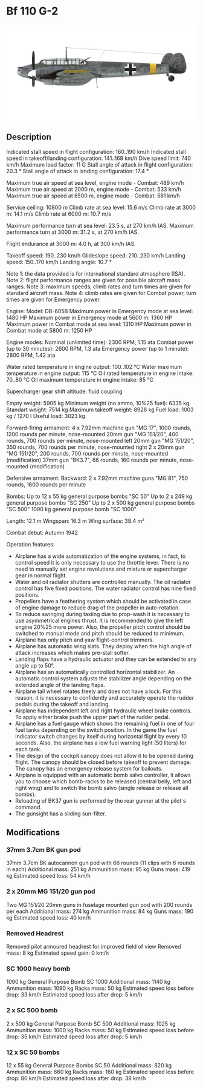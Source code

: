 # Bf 110 G-2

![bf110g2](../images/bf110g2.png)

## Description

Indicated stall speed in flight configuration: 160..190 km/h
Indicated stall speed in takeoff/landing configuration: 141..168 km/h
Dive speed limit: 740 km/h
Maximum load factor: 11 G
Stall angle of attack in flight configuration: 20.3 °
Stall angle of attack in landing configuration: 17.4 °

Maximum true air speed at sea level, engine mode - Combat: 489 km/h
Maximum true air speed at 2000 m, engine mode - Combat: 533 km/h
Maximum true air speed at 6500 m, engine mode - Combat: 581 km/h

Service ceiling: 10800 m
Climb rate at sea level: 15.6 m/s
Climb rate at 3000 m: 14.1 m/s
Climb rate at 6000 m: 10.7 m/s

Maximum performance turn at sea level: 23.5 s, at 270 km/h IAS.
Maximum performance turn at 3000 m: 31.2 s, at 270 km/h IAS.

Flight endurance at 3000 m: 4.0 h, at 300 km/h IAS.

Takeoff speed: 190..230 km/h
Glideslope speed: 210..230 km/h
Landing speed: 150..170 km/h
Landing angle: 10.7 °

Note 1: the data provided is for international standard atmosphere (ISA).
Note 2: flight performance ranges are given for possible aircraft mass ranges.
Note 3: maximum speeds, climb rates and turn times are given for standard aircraft mass.
Note 4: climb rates are given for Combat power, turn times are given for Emergency power.

Engine:
Model: DB-605B
Maximum power in Emergency mode at sea level: 1480 HP
Maximum power in Emergency mode at 5600 m: 1360 HP
Maximum power in Combat mode at sea level: 1310 HP
Maximum power in Combat mode at 5800 m: 1250 HP

Engine modes:
Nominal (unlimited time): 2300 RPM, 1.15 ata
Combat power (up to 30 minutes): 2600 RPM, 1.3 ata
Emergency power (up to 1 minute): 2800 RPM, 1.42 ata

Water rated temperature in engine output: 100..102 °C
Water maximum temperature in engine output: 115 °C
Oil rated temperature in engine intake: 70..80 °C
Oil maximum temperature in engine intake: 85 °C

Supercharger gear shift altitude: fluid coupling 

Empty weight: 5905 kg
Minimum weight (no ammo, 10%25 fuel): 6335 kg
Standart weight: 7514 kg
Maximum takeoff weight: 8928 kg
Fuel load: 1003 kg / 1270 l
Useful load: 3023 kg

Forward-firing armament:
4 x 7.92mm machine gun "MG 17", 1000 rounds, 1200 rounds per minute, nose-mounted
20mm gun "MG 151/20", 400 rounds, 700 rounds per minute, nose-mounted left
20mm gun "MG 151/20", 350 rounds, 700 rounds per minute, nose-mounted right
2 х 20mm gun "MG 151/20", 200 rounds, 700 rounds per minute, nose-mounted (modification)
37mm gun "BK3.7", 66 rounds, 160 rounds per minute, nose-mounted (modification)

Defensive armament:
Backward: 2 x 7.92mm machine guns "MG 81", 750 rounds, 1600 rounds per minute

Bombs:
Up to 12 x 55 kg general purpose bombs "SC 50"
Up to 2 x 249 kg general purpose bombs "SC 250"
Up to 2 x 500 kg general purpose bombs "SC 500"
1090 kg general purpose bomb "SC 1000"

Length: 12.1 m
Wingspan: 16.3 m
Wing surface: 38.4 m²

Combat debut: Autumn 1942

Operation features:
- Airplane has a wide automatization of the engine systems, in fact, to control speed it is only necessary to use the throttle lever. There is no need to manually set engine revolutions and mixture or supercharger gear in normal flight.
- Water and oil radiator shutters are controlled manually. The oil radiator control has five fixed positions. The water radiator control has nine fixed positions.
- Propellers have a feathering system which should be activated in case of engine damage to reduce drag of the propeller in auto-rotation.
- To reduce swinging during taxiing due to prop-wash it is necessary to use asymmetrical engines thrust. It is recommended to give the left engine 20%25 more power. Also, the propeller pitch control should be switched to manual mode and pitch should be reduced to minimum.
- Airplane has only pitch and yaw flight-control trimmers.
- Airplane has automatic wing slats. They deploy when the high angle of attack increases which makes pre-stall softer.
- Landing flaps have a hydraulic actuator and they can be extended to any angle up to 50°.
- Airplane has an automatically controlled horizontal stabilizer. An automatic control system adjusts the stabilizer angle depending on the extended angle of the landing flaps.
- Airplane tail wheel rotates freely and does not have a lock. For this reason, it is necessary to confidently and accurately operate the rudder pedals during the takeoff and landing.
- Airplane has independent left and right hydraulic wheel brake controls. To apply either brake push the upper part of the rudder pedal.
- Airplane has a fuel gauge which shows the remaining fuel in one of four fuel tanks depending on the switch position. In the game the fuel indicator switch changes by itself during horizontal flight by every 10 seconds. Also, the airplane has a low fuel warning light (50 liters) for each tank.
- The design of the cockpit canopy does not allow it to be opened during flight. The canopy should be closed before takeoff to prevent damage. The canopy has an emergency release system for bailouts.
- Airplane is equipped with an automatic bomb salvo controller, it allows you to choose which bomb-racks to be released (central belly, left and right wing) and to switch the bomb salvo (single release or release all bombs).
- Reloading of BK37 gun is performed by the rear gunner at the pilot`s command.
- The gunsight has a sliding sun-filter.

## Modifications


### 37mm 3.7cm BK gun pod

37mm 3.7cm BK autocannon gun pod with 66 rounds (11 clips with 6 rounds in each)
Additional mass: 251 kg
Ammunition mass: 95 kg
Guns mass: 419 kg
Estimated speed loss: 54 km/h

### 2 x 20mm MG 151/20 gun pod

Two MG 151/20 20mm guns in fuselage mounted gun pod with 200 rounds per each
Additional mass: 274 kg
Ammunition mass: 84 kg
Guns mass: 190 kg
Estimated speed loss: 40 km/h

### Removed Headrest

Removed pilot armoured headrest for improved field of view
Removed mass: 8 kg
Estimated speed gain: 0 km/h

### SC 1000 heavy bomb

1090 kg General Purpose Bomb SC 1000
Additional mass: 1140 kg
Ammunition mass: 1090 kg
Racks mass: 50 kg
Estimated speed loss before drop: 33 km/h
Estimated speed loss after drop: 5 km/h

### 2 x SC 500 bomb

2 x 500 kg General Purpose Bomb SC 500
Additional mass: 1025 kg
Ammunition mass: 1000 kg
Racks mass: 50 kg
Estimated speed loss before drop: 35 km/h
Estimated speed loss after drop: 5 km/h

### 12 x SC 50 bombs

12 x 55 kg General Purpose Bombs SC 50
Additional mass: 820 kg
Ammunition mass: 660 kg
Racks mass: 160 kg
Estimated speed loss before drop: 80 km/h
Estimated speed loss after drop: 38 km/h